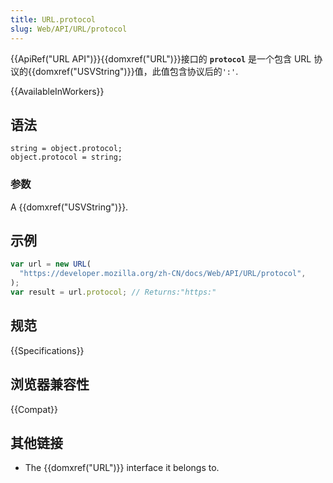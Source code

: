 ```yaml
---
title: URL.protocol
slug: Web/API/URL/protocol
---
```


{{ApiRef("URL API")}}{{domxref("URL")}}接口的 **`protocol`** 是一个包含 URL 协议的{{domxref("USVString")}}值，此值包含协议后的`':'`.

{{AvailableInWorkers}}

## 语法

```plain
string = object.protocol;
object.protocol = string;
```

### 参数

A {{domxref("USVString")}}.

## 示例

```js
var url = new URL(
  "https://developer.mozilla.org/zh-CN/docs/Web/API/URL/protocol",
);
var result = url.protocol; // Returns:"https:"
```

## 规范

{{Specifications}}

## 浏览器兼容性

{{Compat}}

## 其他链接

- The {{domxref("URL")}} interface it belongs to.
